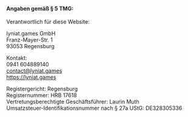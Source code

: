 #### Angaben gemäß § 5 TMG:

Verantwortlich für diese Website:

lyniat.games GmbH<br>
Franz-Mayer-Str. 1<br>
93053 Regensburg<br>

Kontakt:<br>
0941 604889140<br>
contact@lyniat.games<br>
https://lyniat.games<br>

Registergericht: Regensburg<br>
Registernummer: HRB 17618<br>
Vertretungsberechtigte Geschäftsführer: Laurin Muth<br>
Umsatzsteuer-Identifikationsnummer nach § 27a UStG: DE328305336
